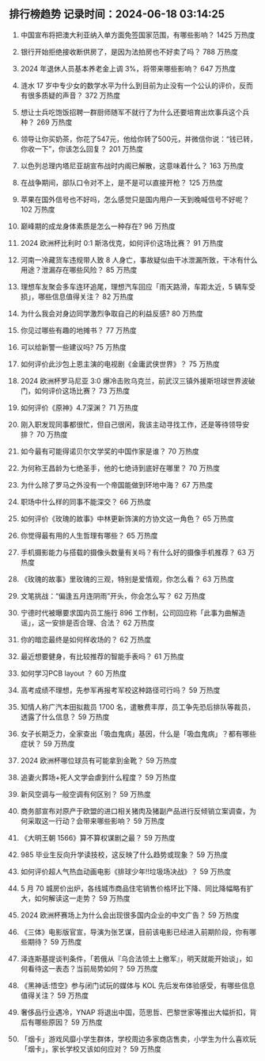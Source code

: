 
## 排行榜趋势 记录时间：2024-06-18 03:14:25
  
  1. 中国宣布将把澳大利亚纳入单方面免签国家范围，有哪些影响？ 1425 万热度
    
  2. 银行开始拒绝接收断供房了，是因为法拍房也不好卖了吗？ 788 万热度
    
  3. 2024 年退休人员基本养老金上调 3%，将带来哪些影响？ 647 万热度
    
  4. 涟水 17 岁中专少女的数学水平为什么到目前为止没有一个公认的评价，反而有很多质疑的声音？ 372 万热度
    
  5. 想让士兵吃饱饭招聘一群厨师随军不就行了为什么还要培育出炊事兵这个兵种？ 269 万热度
    
  6. 领导让你买奶茶，你花了547元，他给你转了500元，并微信你说：“钱已转，你收一下”，你该怎么回复？ 201 万热度
    
  7. 以色列总理内塔尼亚胡宣布战时内阁已解散，这意味着什么？ 163 万热度
    
  8. 在战争期间，部队口令对不上，是不是可以直接开枪？ 125 万热度
    
  9. 苹果在国外信号也不好吗，怎么感觉只是国内用户一天到晚喊信号不好呢？ 102 万热度
    
  10. 巅峰期的成龙身体素质是怎么一种存在? 96 万热度
    
  11. 2024 欧洲杯比利时 0:1 斯洛伐克，如何评价这场比赛？ 91 万热度
    
  12. 河南一冷藏货车违规带人致 8 人身亡，事故疑似由干冰泄漏所致，干冰有什么用途？泄漏存在哪些风险？ 85 万热度
    
  13. 理想车友聚会多车连环追尾，理想汽车回应「雨天路滑，车距太近，5 辆车受损」，哪些信息值得关注？ 82 万热度
    
  14. 为什么我会对身边同学激烈争取自己的利益反感? 80 万热度
    
  15. 你见过哪些有趣的地摊书？ 77 万热度
    
  16. 可以给新警一些建议吗? 75 万热度
    
  17. 如何评价此沙包上恩主演的电视剧《金庸武侠世界》？ 75 万热度
    
  18. 2024 欧洲杯罗马尼亚 3:0 爆冷击败乌克兰，前武汉三镇外援斯坦球世界波破门，如何评价这场比赛？ 73 万热度
    
  19. 如何评价《原神》4.7深渊？ 71 万热度
    
  20. 刚入职发现同事都很忙，但自己很闲，我该主动寻找工作，还是等待领导安排？ 70 万热度
    
  21. 如今最有可能得诺贝尔文学奖的中国作家是谁？ 70 万热度
    
  22. 为何称王昌龄为七绝圣手，他的七绝诗到底好在哪里？ 70 万热度
    
  23. 为什么除了罗马之外没有一个帝国能做到环地中海？ 67 万热度
    
  24. 职场中什么样的同事不能深交？ 66 万热度
    
  25. 如何评价《玫瑰的故事》中林更新饰演的方协文这一角色？ 65 万热度
    
  26. 你觉得最有用的人生哲理有哪些？ 65 万热度
    
  27. 手机摄影能力与搭载的摄像头数量有关吗？有什么好的摄像手机推荐？ 63 万热度
    
  28. 《玫瑰的故事》里玫瑰的三观，特别是爱情观，你怎么看？ 63 万热度
    
  29. 文笔挑战：“偏逢五月连阴雨”开头，你会怎么写？ 62 万热度
    
  30. 宁德时代被曝要求国内员工施行 896 工作制，公司回应称「此事为曲解造谣」，这一安排是否合理、合法？ 62 万热度
    
  31. 你的暗恋最终是如何样收场的？ 62 万热度
    
  32. 最近想要健身，有比较推荐的智能手表吗？ 61 万热度
    
  33. 如何学习PCB layout ？ 60 万热度
    
  34. 高考成绩不理想，先参军再报考军校这种路径可行吗？ 59 万热度
    
  35. 知情人称广汽本田拟裁员 1700 名，遣散费丰厚，员工争先恐后排队等裁员，透露了什么信息？ 59 万热度
    
  36. 女子长期乏力，全家查出「吸血鬼病」基因，什么是「吸血鬼病」？都有哪些症状？ 59 万热度
    
  37. 2024 欧洲杯哪位球员有可能拿到金靴？ 59 万热度
    
  38. 追妻火葬场+死人文学会虐到什么程度？ 59 万热度
    
  39. 新风空调与一般空调有何区别？ 59 万热度
    
  40. 商务部宣布对原产于欧盟的进口相关猪肉及猪副产品进行反倾销立案调查，为何采取这一行动？会带来哪些影响？ 59 万热度
    
  41. 《大明王朝 1566》算不算权谋剧之最？ 59 万热度
    
  42. 985 毕业生反向升学读技校，这反映了什么趋势或现象？ 59 万热度
    
  43. 如何评价超人气热血动画电影《排球少年!!垃圾场决战》？ 59 万热度
    
  44. 5 月 70 城房价出炉，各线城市商品住宅销售价格环比下降、同比降幅略有扩大，如何解读这一走势？ 59 万热度
    
  45. 2024 欧洲杯赛场上为什么会出现很多国内企业的中文广告？ 59 万热度
    
  46. 《三体》电影版官宣，导演为张艺谋，目前该电影已经进入前期阶段，你有哪些期待？ 59 万热度
    
  47. 泽连斯基提谈判条件，「若俄从『乌合法领土上撤军』，明天就能开始谈」，如何看待这一表态？当前局势如何？ 59 万热度
    
  48. 《黑神话:悟空》参与闭门试玩的媒体与 KOL 先后发布体验感受，有哪些信息值得关注？ 59 万热度
    
  49. 奢侈品行业遇冷，YNAP 将退出中国，范思哲、巴黎世家等推出大幅折扣，背后有哪些原因？ 59 万热度
    
  50. 「烟卡」游戏风靡小学生群体，学校周边多家商店售卖，小学生为什么喜欢玩「烟卡」，家长学校又该如何应对？ 59 万热度
    
